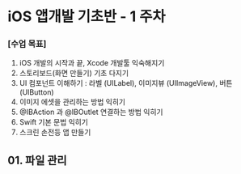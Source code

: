 # iOS 앱개발 기초반 - 1 주차

### [수업 목표]
1. iOS 개발의 시작과 끝, Xcode 개발툴 익숙해지기
2. 스토리보드(화면 만들기) 기초 다지기
  1. UI 컴포넌트 이해하기
    : 라벨 (UILabel), 이미지뷰 (UIImageView), 버튼 (UIButton)
  2. 이미지 에셋을 관리하는 방법 익히기
  3. @IBAction 과 @IBOutlet 연결하는 방법 익히기
3. Swift 기본 문법 익히기
4. 스크린 손전등 앱 만들기

## 01. 파일 관리
